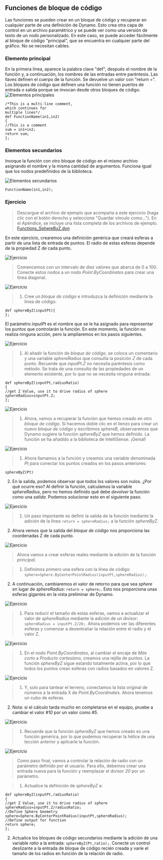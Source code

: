 

## Funciones de bloque de código

Las funciones se pueden crear en un bloque de código y recuperar en cualquier parte de una definición de Dynamo. Esto crea otra capa de control en un archivo paramétrico y se puede ver como una versión de texto de un nodo personalizado. En este caso, se puede acceder fácilmente al bloque de código "principal", que se encuentra en cualquier parte del gráfico. No se necesitan cables.

### Elemento principal

En la primera línea, aparece la palabra clave "def", después el nombre de la función y, a continuación, los nombres de las entradas entre paréntesis. Las llaves definen el cuerpo de la función. Se devuelve un valor con "return =". Los bloques de código que definen una función no tienen puertos de entrada o salida porque se invocan desde otros bloques de código. ![Elementos principales](images/7-4/21.png)

```
/*This is a multi-line comment,
which continues for
multiple lines*/
def FunctionName(in1,in2)
{
//This is a comment
sum = in1+in2;
return sum;
};
```

### Elementos secundarios

Invoque la función con otro bloque de código en el mismo archivo asignando el nombre y la misma cantidad de argumentos. Funciona igual que los nodos predefinidos de la biblioteca.

![Elementos secundarios](images/7-4/20.png)

```
FunctionName(in1,in2);
```

### Ejercicio

> Descargue el archivo de ejemplo que acompaña a este ejercicio (haga clic con el botón derecho y seleccione "Guardar vínculo como..."). En el Apéndice, se incluye una lista completa de los archivos de ejemplo. [Functions_SphereByZ.dyn](datasets/7-4/Functions_SphereByZ.dyn)

En este ejercicio, crearemos una definición genérica que creará esferas a partir de una lista de entrada de puntos. El radio de estas esferas depende de la propiedad Z de cada punto.

![Ejercicio](images/7-4/Exercise/11.jpg)

> Comencemos con un intervalo de diez valores que abarca de 0 a 100. Conecte estos nodos a un nodo *Point.ByCoordinates* para crear una línea diagonal.

![Ejercicio](images/7-4/Exercise/10.jpg)

> 1. Cree un *bloque de código* e introduzca la definición mediante la línea de código:
```
def sphereByZ(inputPt){
};
```

El parámetro *inputPt* es el nombre que se le ha asignado para representar los puntos que controlarán la función. En este momento, la función no realiza ninguna acción, pero la ampliaremos en los pasos siguientes.

![Ejercicio](images/7-4/Exercise/09.jpg)

> 1. Al añadir la función de *bloque de código*, se coloca un comentario y una variable *sphereRadius* que consulta la posición *Z* de cada punto. Recuerde que *inputPt.Z* no necesita paréntesis como método. Se trata de una *consulta* de las propiedades de un elemento existente, por lo que no se necesita ninguna entrada:
```
def sphereByZ(inputPt,radiusRatio)
{
//get Z Value, use it to drive radius of sphere
sphereRadius=inputPt.Z;
};
```

![Ejercicio](images/7-4/Exercise/08.jpg)

> 1. Ahora, vamos a recuperar la función que hemos creado en otro *bloque de código*. Si hacemos doble clic en el lienzo para crear un nuevo *bloque de código* y escribimos *sphereB*, observaremos que Dynamo sugiere la función *sphereByZ* que hemos definido. La función se ha añadido a la biblioteca de IntelliSense. ¡Genial!

![Ejercicio](images/7-4/Exercise/07.jpg)

> 1. Ahora llamamos a la función y creamos una variable denominada *Pt* para conectar los puntos creados en los pasos anteriores:
```
sphereByZ(Pt)
```

2. En la salida, podemos observar que todos los valores son nulos. ¿Por qué ocurre eso? Al definir la función, calculamos la variable *sphereRadius*, pero no hemos definido qué debe *devolver* la función como una *salida*. Podemos solucionar esto en el siguiente paso.

![Ejercicio](images/7-4/Exercise/06.jpg)

> 1. Un paso importante es definir la salida de la función mediante la adición de la línea ```return = sphereRadius;``` a la función *sphereByZ*.
2. Ahora vemos que la salida del *bloque de código* nos proporciona las coordenadas Z de cada punto.

![Ejercicio](images/7-4/Exercise/05.jpg)

> Ahora vamos a crear esferas reales mediante la edición de la función *principal*.

> 1. Definimos primero una esfera con la línea de código: ```sphere=Sphere.ByCenterPointRadius(inputPt,sphereRadius);```.
2. A continuación, cambiaremos el valor de retorno para que sea *sphere* en lugar de *sphereRadius*: ```return = sphere;```. Esto nos proporciona unas esferas gigantes en la vista preliminar de Dynamo.

![Ejercicio](images/7-4/Exercise/04.jpg)

> 1. Para reducir el tamaño de estas esferas, vamos a actualizar el valor de *sphereRadius* mediante la adición de un divisor: ```sphereRadius = inputPt.Z/20;```. Ahora podemos ver las diferentes esferas y comenzar a desentrañar la relación entre el radio y el valor Z.

![Ejercicio](images/7-4/Exercise/03.jpg)

> 1. En el nodo *Point.ByCoordinates*, al cambiar el encaje de *Más corto* a *Producto cartesiano*, creamos una rejilla de puntos. La función *sphereByZ* sigue estando totalmente activa, por lo que todos los puntos crean esferas con radios basados en valores Z.

![Ejercicio](images/7-4/Exercise/02.jpg)

> 1. Y, solo para tantear el terreno, conectamos la lista original de números a la entrada X de *Point.ByCoordinates*. Ahora tenemos un cubo de esferas.
2. Nota: si el cálculo tarda mucho en completarse en el equipo, pruebe a cambiar el valor *#10* por un valor como *#5*.

![Ejercicio](images/7-4/Exercise/01.jpg)

> 1. Recuerde que la función *sphereByZ* que hemos creado es una función genérica, por lo que podemos recuperar la hélice de una lección anterior y aplicarle la función.

![Ejercicio](images/7-4/Exercise/20.jpg)

> Como paso final, vamos a controlar la relación de radio con un parámetro definido por el usuario. Para ello, debemos crear una entrada nueva para la función y reemplazar el divisor *20* por un parámetro.

> 1. Actualice la definición de *sphereByZ* a:
```
def sphereByZ(inputPt,radiusRatio)
{
//get Z Value, use it to drive radius of sphere
sphereRadius=inputPt.Z/radiusRatio;
//Define Sphere Geometry
sphere=Sphere.ByCenterPointRadius(inputPt,sphereRadius);
//Define output for function
return sphere;
};
```

2. Actualice los bloques de código secundarios mediante la adición de una variable *ratio* a la entrada: ```sphereByZ(Pt,ratio);```. Conecte un control deslizante a la entrada de bloque de código recién creada y varíe el tamaño de los radios en función de la relación de radio.

